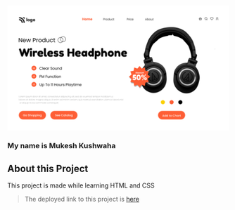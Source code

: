 ![Project-I Image](./7.png)

### My name is Mukesh Kushwaha


## About this Project
This project is made while learning HTML and CSS

> The deployed link to this project is [here](https://fsjsproject-07.netlify.app "Deployed Link")
